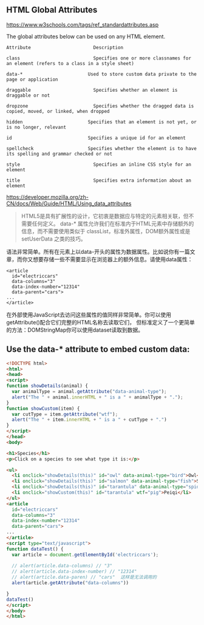 ## HTML Global Attributes
https://www.w3schools.com/tags/ref_standardattributes.asp

The global attributes below can be used on any HTML element.
```
Attribute	                    Description

class                       	Specifies one or more classnames for an element (refers to a class in a style sheet)

data-*	                      Used to store custom data private to the page or application

draggable	                    Specifies whether an element is draggable or not

dropzone	                    Specifies whether the dragged data is copied, moved, or linked, when dropped

hidden	                      Specifies that an element is not yet, or is no longer, relevant

id	                          Specifies a unique id for an element

spellcheck	                  Specifies whether the element is to have its spelling and grammar checked or not

style	                        Specifies an inline CSS style for an element

title	                        Specifies extra information about an element
```

https://developer.mozilla.org/zh-CN/docs/Web/Guide/HTML/Using_data_attributes
> HTML5是具有扩展性的设计，它初衷是数据应与特定的元素相关联，但不需要任何定义。
data-* 属性允许我们在标准内于HTML元素中存储额外的信息，而不需要使用类似于 classList，标准外属性，DOM额外属性或是 setUserData 之类的技巧。

语法非常简单。所有在元素上以data-开头的属性为数据属性。比如说你有一篇文章，而你又想要存储一些不需要显示在浏览器上的额外信息。请使用data属性：
```
<article
  id="electriccars"
  data-columns="3"
  data-index-number="12314"
  data-parent="cars">
...
</article>
```
在外部使用JavaScript去访问这些属性的值同样非常简单。你可以使用getAttribute()配合它们完整的HTML名称去读取它们，
但标准定义了一个更简单的方法：DOMStringMap你可以使用dataset读取到数据。

## Use the data-* attribute to embed custom data:

```html
<!DOCTYPE html>
<html>
<head>
<script>
function showDetails(animal) {
  var animalType = animal.getAttribute("data-animal-type");
  alert("The " + animal.innerHTML + " is a " + animalType + ".");
}
function showCustom(item) {
  var cutType = item.getAttribute("wtf");
  alert("The " + item.innerHTML + " is a " + cutType + ".")
}
</script>
</head>
<body>

<h1>Species</h1>
<p>Click on a species to see what type it is:</p>

<ul>
  <li onclick="showDetails(this)" id="owl" data-animal-type="bird">Owl</li>
  <li onclick="showDetails(this)" id="salmon" data-animal-type="fish">Salmon</li>  
  <li onclick="showDetails(this)" id="tarantula" data-animal-type="spider">Tarantula</li>  
  <li onclick="showCustom(this)" id="tarantula" wtf="pig">Peiqi</li>  
</ul>
<article
  id="electriccars"
  data-columns="3"
  data-index-number="12314"
  data-parent="cars">
...
</article>
<script type="text/javascript">
function dataTest() {
  var article = document.getElementById('electriccars');
 
  // alert(article.data-columns) // "3"
  // alert(article.data-index-number) // "12314"
  // alert(article.data-paren) // "cars"  这样是无法调用的
  alert(article.getAttribute("data-columns"))

}
dataTest()
</script>
</body>
</html>
```

